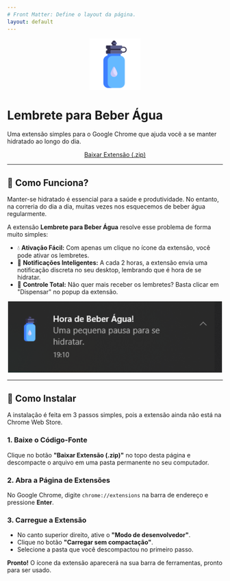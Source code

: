 ```yaml
---
# Front Matter: Define o layout da página. 
layout: default
---
```


<p align="center">
  <img src="images/icon128.png" alt="Logo da Extensão" width="120">
</p>

# Lembrete para Beber Água

Uma extensão simples para o Google Chrome que ajuda você a se manter hidratado ao longo do dia.

<p align="center">
  <a href="https://github.com/LuissGuilherme/BootCamp2-ext/releases/download/v1.0.0/BootCamp2-ext-v1.0.0.zip" class="btn">Baixar Extensão (.zip)</a>
</p>

---

## 🤔 Como Funciona?

Manter-se hidratado é essencial para a saúde e produtividade. No entanto, na correria do dia a dia, muitas vezes nos esquecemos de beber água regularmente.

A extensão **Lembrete para Beber Água** resolve esse problema de forma muito simples:

-   💧 **Ativação Fácil:** Com apenas um clique no ícone da extensão, você pode ativar os lembretes.
-   🔔 **Notificações Inteligentes:** A cada 2 horas, a extensão envia uma notificação discreta no seu desktop, lembrando que é hora de se hidratar.
-   🚫 **Controle Total:** Não quer mais receber os lembretes? Basta clicar em "Dispensar" no popup da extensão.

<p align="center">
  <img src="images/Notificacao.png" alt="Exemplo da notificação da extensão" width="500">
</p>

---

## 🚀 Como Instalar

A instalação é feita em 3 passos simples, pois a extensão ainda não está na Chrome Web Store.

### 1. Baixe o Código-Fonte
Clique no botão **"Baixar Extensão (.zip)"** no topo desta página e descompacte o arquivo em uma pasta permanente no seu computador.

### 2. Abra a Página de Extensões
No Google Chrome, digite `chrome://extensions` na barra de endereço e pressione **Enter**.

### 3. Carregue a Extensão
-   No canto superior direito, ative o **"Modo de desenvolvedor"**.
-   Clique no botão **"Carregar sem compactação"**.
-   Selecione a pasta que você descompactou no primeiro passo.

**Pronto!** O ícone da extensão aparecerá na sua barra de ferramentas, pronto para ser usado.